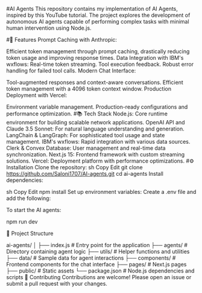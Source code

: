 #AI Agents
This repository contains my implementation of AI Agents, inspired by this YouTube tutorial. The project explores the development of autonomous AI agents capable of performing complex tasks with minimal human intervention using Node.js.

#🚀 Features
Prompt Caching with Anthropic:

Efficient token management through prompt caching, drastically reducing token usage and improving response times.
Data Integration with IBM's wxflows:
Real-time token streaming.
Tool execution feedback.
Robust error handling for failed tool calls.
Modern Chat Interface:

Tool-augmented responses and context-aware conversations.
Efficient token management with a 4096 token context window.
Production Deployment with Vercel:

Environment variable management.
Production-ready configurations and performance optimization.
#📚 Tech Stack
Node.js: Core runtime environment for building scalable network applications.
OpenAI API and Claude 3.5 Sonnet: For natural language understanding and generation.
LangChain & LangGraph: For sophisticated tool usage and state management.
IBM's wxflows: Rapid integration with various data sources.
Clerk & Convex Database: User management and real-time data synchronization.
Next.js 15: Frontend framework with custom streaming solutions.
Vercel: Deployment platform with performance optimizations.
#⚙️ Installation
Clone the repository:
sh
Copy
Edit
git clone https://github.com/Saloni1707/AI-agents.git
cd ai-agents
Install dependencies:

sh
Copy
Edit
npm install
Set up environment variables:
Create a .env file and add the following:

To start the AI agents:

npm run dev

📁 Project Structure

ai-agents/
│
├── index.js          # Entry point for the application
├── agents/           # Directory containing agent logic
├── utils/            # Helper functions and utilities
├── data/             # Sample data for agent interactions
├── components/       # Frontend components for the chat interface
├── pages/            # Next.js pages
├── public/           # Static assets
└── package.json      # Node.js dependencies and scripts
🤝 Contributing
Contributions are welcome! Please open an issue or submit a pull request with your changes.
